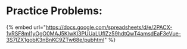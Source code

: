 # Practice Problems:

{% embed url="https://docs.google.com/spreadsheets/d/e/2PACX-1vRSF8mI1yOgO0MAJ5KlwKI3PUUaLUflZz59hdtQwT4amsdEaF3eVue-3S7IZX1gobK3nBnKC9ZTw68e/pubhtml" %}
